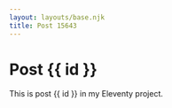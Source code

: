 ```yaml
---
layout: layouts/base.njk
title: Post 15643
---
```


# Post {{ id }}

This is post {{ id }} in my Eleventy project.
